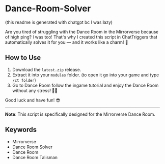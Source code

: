 # Dance-Room-Solver
(this readme is generated with chatgpt bc I was lazy)

Are you tired of struggling with the Dance Room in the Mirrorverse because of high ping? I was too! That's why I created this script in ChatTriggers that automatically solves it for you — and it works like a charm! 🎉

## How to Use

1. Download the `latest.zip` release.
2. Extract it into your `modules` folder. (to open it go into your game and type `/ct folder`)
3. Go to Dance Room follow the ingame tutorial and enjoy the Dance Room without any stress! 💃🕺

Good luck and have fun! 😎

---

**Note**: This script is specifically designed for the Mirrorverse Dance Room. 

## Keywords
- Mirrorverse
- Dance Room Solver
- Dance Room
- Dance Room Talisman
